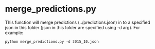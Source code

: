 # merge_predictions.py
This function will merge predictions (../predictions.json) in to a specified json in this folder (json in this folder are specified using -d arg). For example:

	python merge_predictions.py -d 2015_10.json

